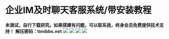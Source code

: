 # 企业IM及时聊天客服系统/带安装教程

**未测试，自行下载研究。如果搭建有问题，可以联系我，终身会员免费提供技术支持！**
**解压密码：timibbs.net**
[![](https://wukongymw.com/wp-content/uploads/2023/06/1687074394-fdc13af7d2efb5f.jpg)](https://wukongymw.com/wp-content/uploads/2023/06/1687074394-fdc13af7d2efb5f.jpg)
[![](https://wukongymw.com/wp-content/uploads/2023/06/1687074393-ef22c4732944934.jpg)](https://wukongymw.com/wp-content/uploads/2023/06/1687074393-ef22c4732944934.jpg)
[![](https://wukongymw.com/wp-content/uploads/2023/06/1687074393-d877dd0011d51ba.jpg)](https://wukongymw.com/wp-content/uploads/2023/06/1687074393-d877dd0011d51ba.jpg)
[![](https://wukongymw.com/wp-content/uploads/2023/06/1687074392-99ec80b1c5e2bea.jpg)](https://wukongymw.com/wp-content/uploads/2023/06/1687074392-99ec80b1c5e2bea.jpg)